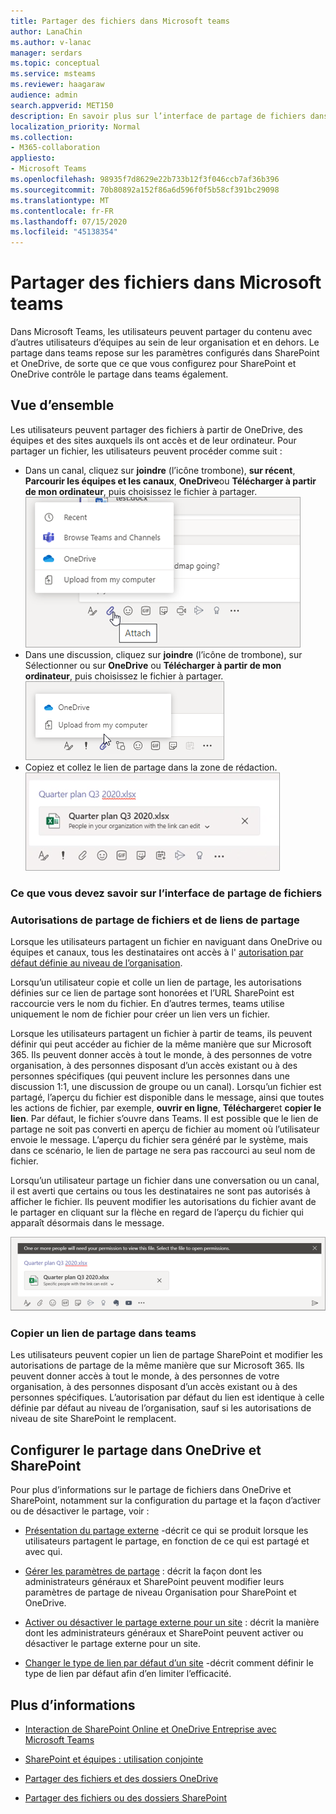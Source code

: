```yaml
---
title: Partager des fichiers dans Microsoft teams
author: LanaChin
ms.author: v-lanac
manager: serdars
ms.topic: conceptual
ms.service: msteams
ms.reviewer: haagaraw
audience: admin
search.appverid: MET150
description: En savoir plus sur l’interface de partage de fichiers dans Microsoft Teams.
localization_priority: Normal
ms.collection:
- M365-collaboration
appliesto:
- Microsoft Teams
ms.openlocfilehash: 98935f7d8629e22b733b12f3f046ccb7af36b396
ms.sourcegitcommit: 70b80892a152f86a6d596f0f5b58cf391bc29098
ms.translationtype: MT
ms.contentlocale: fr-FR
ms.lasthandoff: 07/15/2020
ms.locfileid: "45138354"
---
```

# <a name="sharing-files-in-microsoft-teams"></a>Partager des fichiers dans Microsoft teams

Dans Microsoft Teams, les utilisateurs peuvent partager du contenu avec d’autres utilisateurs d’équipes au sein de leur organisation et en dehors. Le partage dans teams repose sur les paramètres configurés dans SharePoint et OneDrive, de sorte que ce que vous configurez pour SharePoint et OneDrive contrôle le partage dans teams également.

## <a name="overview"></a>Vue d’ensemble

Les utilisateurs peuvent partager des fichiers à partir de OneDrive, des équipes et des sites auxquels ils ont accès et de leur ordinateur. Pour partager un fichier, les utilisateurs peuvent procéder comme suit :

- Dans un canal, cliquez sur **joindre** (l’icône trombone), **sur récent**, **Parcourir les équipes et les canaux**, **OneDrive**ou **Télécharger à partir de mon ordinateur**, puis choisissez le fichier à partager. <br> 
    ![Capture d’écran montrant le partage d’un fichier à partir d’un canal](media/share-files-channel.png)
- Dans une discussion, cliquez sur **joindre** (l’icône de trombone), sur Sélectionner ou sur **OneDrive** ou **Télécharger à partir de mon ordinateur**, puis choisissez le fichier à partager. <br>
    ![Capture d’écran montrant le partage d’un fichier à partir d’une conversation](media/share-files-chat.png)
- Copiez et collez le lien de partage dans la zone de rédaction.<br>
    ![Capture d’écran montrant un aperçu de fichier dans la zone de rédaction](media/share-files-link.png)

### <a name="what-you-need-to-know-about-the-file-sharing-experience"></a>Ce que vous devez savoir sur l’interface de partage de fichiers

### <a name="permissions-of-shared-files-and-sharing-links"></a>Autorisations de partage de fichiers et de liens de partage

Lorsque les utilisateurs partagent un fichier en naviguant dans OneDrive ou équipes et canaux, tous les destinataires ont accès à l' [autorisation par défaut définie au niveau de l’organisation](https://docs.microsoft.com/sharepoint/change-default-sharing-link).

Lorsqu’un utilisateur copie et colle un lien de partage, les autorisations définies sur ce lien de partage sont honorées et l’URL SharePoint est raccourcie vers le nom du fichier. En d’autres termes, teams utilise uniquement le nom de fichier pour créer un lien vers un fichier.

Lorsque les utilisateurs partagent un fichier à partir de teams, ils peuvent définir qui peut accéder au fichier de la même manière que sur Microsoft 365. Ils peuvent donner accès à tout le monde, à des personnes de votre organisation, à des personnes disposant d’un accès existant ou à des personnes spécifiques (qui peuvent inclure les personnes dans une discussion 1:1, une discussion de groupe ou un canal).  Lorsqu’un fichier est partagé, l’aperçu du fichier est disponible dans le message, ainsi que toutes les actions de fichier, par exemple, **ouvrir en ligne**, **Télécharger**et **copier le lien**. Par défaut, le fichier s’ouvre dans Teams. Il est possible que le lien de partage ne soit pas converti en aperçu de fichier au moment où l’utilisateur envoie le message. L’aperçu du fichier sera généré par le système, mais dans ce scénario, le lien de partage ne sera pas raccourci au seul nom de fichier.

Lorsqu’un utilisateur partage un fichier dans une conversation ou un canal, il est averti que certains ou tous les destinataires ne sont pas autorisés à afficher le fichier. Ils peuvent modifier les autorisations du fichier avant de le partager en cliquant sur la flèche en regard de l’aperçu du fichier qui apparaît désormais dans le message.

![Capture d’écran de la notification si les destinataires ne disposent pas des autorisations](media/share-files-permissions.png)

### <a name="copy-a-sharing-link-in-teams"></a>Copier un lien de partage dans teams

Les utilisateurs peuvent copier un lien de partage SharePoint et modifier les autorisations de partage de la même manière que sur Microsoft 365. Ils peuvent donner accès à tout le monde, à des personnes de votre organisation, à des personnes disposant d’un accès existant ou à des personnes spécifiques. L’autorisation par défaut du lien est identique à celle définie par défaut au niveau de l’organisation, sauf si les autorisations de niveau de site SharePoint le remplacent.

## <a name="configure-sharing-in-onedrive-and-sharepoint"></a>Configurer le partage dans OneDrive et SharePoint

Pour plus d’informations sur le partage de fichiers dans OneDrive et SharePoint, notamment sur la configuration du partage et la façon d’activer ou de désactiver le partage, voir :

- [Présentation du partage externe](https://docs.microsoft.com/sharepoint/external-sharing-overview) -décrit ce qui se produit lorsque les utilisateurs partagent le partage, en fonction de ce qui est partagé et avec qui.

- [Gérer les paramètres de partage](https://docs.microsoft.com/sharepoint/turn-external-sharing-on-or-off) : décrit la façon dont les administrateurs généraux et SharePoint peuvent modifier leurs paramètres de partage de niveau Organisation pour SharePoint et OneDrive.

- [Activer ou désactiver le partage externe pour un site](https://docs.microsoft.com/sharepoint/change-external-sharing-site) : décrit la manière dont les administrateurs généraux et SharePoint peuvent activer ou désactiver le partage externe pour un site.

- [Changer le type de lien par défaut d’un site](https://docs.microsoft.com/sharepoint/change-default-sharing-link) -décrit comment définir le type de lien par défaut afin d’en limiter l’efficacité.

## <a name="more-information"></a>Plus d’informations

- [Interaction de SharePoint Online et OneDrive Entreprise avec Microsoft Teams](sharepoint-onedrive-interact.md)

- [SharePoint et équipes : utilisation conjointe](https://techcommunity.microsoft.com/t5/Microsoft-SharePoint-Blog/SharePoint-and-Teams-Better-Together/ba-p/189593)

- [Partager des fichiers et des dossiers OneDrive](https://support.office.com/article/Share-OneDrive-files-and-folders-9fcc2f7d-de0c-4cec-93b0-a82024800c07#OS_Type=OneDrive_-_Business)

- [Partager des fichiers ou des dossiers SharePoint](https://support.office.com/article/share-sharepoint-files-or-folders-1fe37332-0f9a-4719-970e-d2578da4941c)
